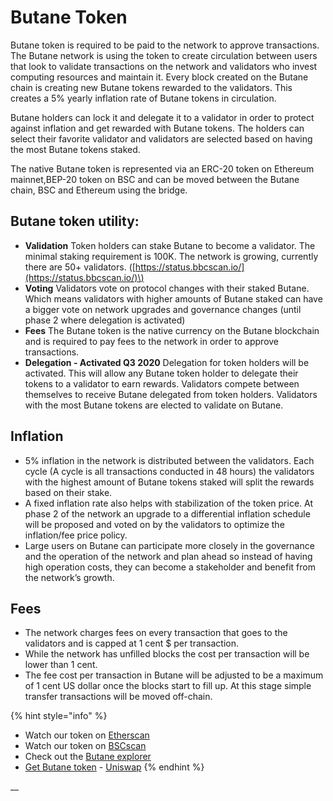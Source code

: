 # Butane Token

Butane token is required to be paid to the network to approve transactions. The Butane network is using the token to create circulation between users that look to validate transactions on the network and validators who invest computing resources and maintain it. Every block created on the Butane chain is creating new Butane tokens rewarded to the validators. This creates a 5% yearly inflation rate of Butane tokens in circulation.

Butane holders can lock it and delegate it to a validator in order to protect against inflation and get rewarded with Butane tokens. The holders can select their favorite validator and validators are selected based on having the most Butane tokens staked.

The native Butane token is represented via an ERC-20 token on Ethereum mainnet,BEP-20 token on BSC and can be moved between the Butane chain, BSC and Ethereum using the bridge.

## Butane token utility:

* **Validation** Token holders can stake Butane to become a validator. The minimal staking requirement is 100K. The network is growing, currently there are 50+ validators. \([https://status.bbcscan.io/](https://status.bbcscan.io/)\)
* **Voting** Validators vote on protocol changes with their staked Butane. Which means validators with higher amounts of Butane staked can have a bigger vote on network upgrades and governance changes \(until phase 2 where delegation is activated\)
* **Fees** The Butane token is the native currency on the Butane blockchain and is required to pay fees to the network in order to approve transactions.
* **Delegation - Activated Q3 2020** Delegation for token holders will be activated. This will allow any Butane token holder to delegate their tokens to a validator to earn rewards. Validators compete between themselves to receive Butane delegated from token holders. Validators with the most Butane tokens are elected to validate on Butane.

## **Inflation**

* 5% inflation in the network is distributed between the validators. Each cycle \(A cycle is all transactions conducted in 48 hours\) the validators with the highest amount of Butane tokens staked will split the rewards based on their stake.
* A fixed inflation rate also helps with stabilization of the token price. At phase 2 of the network an upgrade to a differential inflation schedule will be proposed and voted on by the validators to optimize the inflation/fee price policy. 
* Large users on Butane can participate more closely in the governance and the operation of the network and plan ahead so instead of having high operation costs, they can become a stakeholder and benefit from the network’s growth. 

## **Fees**

* The network charges fees on every transaction that goes to the validators and is capped at 1 cent $ per transaction.
* While the network has unfilled blocks the cost per transaction will be lower than 1 cent. 
* The fee cost per transaction in Butane will be adjusted to be a maximum of 1 cent US dollar once the blocks start to fill up. At this stage simple transfer transactions will be moved off-chain.

{% hint style="info" %}
* Watch our token on [Etherscan](https://etherscan.io/token/0x970b9bb2c0444f5e81e9d0efb84c8ccdcdcaf84d)
* Watch our token on [BSCscan](https://bscscan.com/token/0x5857c96dae9cf8511b08cb07f85753c472d36ea3)
* Check out the [Butane explorer](https://bbcscan.io/)
* [Get Butane token](https://uniswap.exchange/swap/0x970B9bB2C0444F5E81e9d0eFb84C8ccdcdcAf84d) - [Uniswap](https://uniswap.exchange/swap?outputCurrency=0x970B9bB2C0444F5E81e9d0eFb84C8ccdcdcAf84d)
{% endhint %}

\_\_

